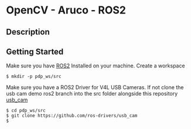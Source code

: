 # OpenCV - Aruco - ROS2

## Description

## Getting Started

Make sure you have [ROS2](https://docs.ros.org/en/humble/Installation.html) Installed on your machine. Create a workspace

```
$ mkdir -p pdp_ws/src
```
Make sure you have a ROS2 Driver for V4L USB Cameras.
If not clone the usb cam demo ros2 branch into the src folder alongside this repository [usb_cam](http://wiki.ros.org/usb_cam)

```
$ cd pdp_ws/src
$ git clone https://github.com/ros-drivers/usb_cam
$

```
